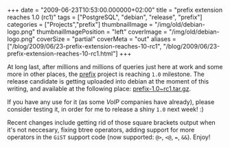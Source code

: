 +++
date = "2009-06-23T10:53:00.000000+02:00"
title = "prefix extension reaches 1.0 (rc1)"
tags = ["PostgreSQL", "debian", "release", "prefix"]
categories = ["Projects","prefix"]
thumbnailImage = "/img/old/debian-logo.png"
thumbnailImagePosition = "left"
coverImage = "/img/old/debian-logo.png"
coverSize = "partial"
coverMeta = "out"
aliases = ["/blog/2009/06/23-prefix-extension-reaches-10-rc1",
           "/blog/2009/06/23-prefix-extension-reaches-10-rc1.html"]
+++

At long last, after millions and millions of queries just here at work and
some more in other places, the 
[prefix](prefix.html) project is reaching 
`1.0` milestone. The
release candidate is getting uploaded into debian at the moment of this
writing, and available at the following place: 
[prefix-1.0~rc1.tar.gz](http://prefix.projects.postgresql.org/prefix-1.0~rc1.tar.gz).

If you have any use for it (as some 
*VoIP* companies have already), please
consider testing it, in order for me to release a shiny 
`1.0` next week! :)

Recent changes include getting rid of those square brackets output when it's
not neccesary, fixing btree operators, adding support for more operators in
the 
`GiST` support code (now supported: 
`@>`, 
`<@`, 
`=`, 
`&&`). Enjoy!
